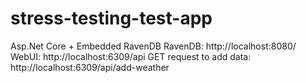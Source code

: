# stress-testing-test-app

Asp.Net Core + Embedded RavenDB
RavenDB: http://localhost:8080/
WebUI: http://localhost:6309/api
GET request to add data: http://localhost:6309/api/add-weather
